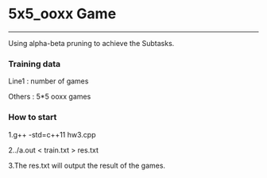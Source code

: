 # 5x5_ooxx Game
---

Using alpha-beta pruning to achieve the Subtasks.

### Training data

Line1 : number of games

Others : 5*5 ooxx games

### How to start

1.g++ -std=c++11 hw3.cpp

2../a.out < train.txt > res.txt

3.The res.txt will output the result of the games.